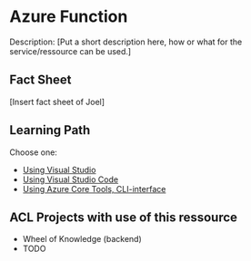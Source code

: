 # Azure Function

Description:
[Put a short description here, how or what for the service/ressource can be used.]

## Fact Sheet

[Insert fact sheet of Joel]

## Learning Path

Choose one:

* [Using Visual Studio](https://docs.microsoft.com/en-us/learn/modules/develop-test-deploy-azure-functions-with-visual-studio/)
* [Using Visual Studio Code](https://docs.microsoft.com/en-us/learn/modules/develop-azure-functions/)
* [Using Azure Core Tools, CLI-interface](https://docs.microsoft.com/en-us/learn/modules/develop-test-deploy-azure-functions-with-core-tools/)

## ACL Projects with use of this ressource

* Wheel of Knowledge (backend)
* TODO
